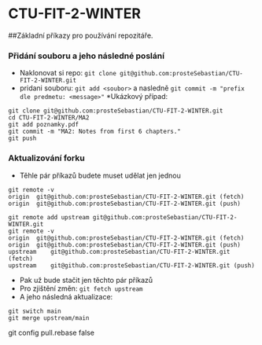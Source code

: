 # CTU-FIT-2-WINTER
##Základní příkazy pro používání repozitáře.
### Přidání souboru a jeho následné poslání
* Naklonovat si repo: ```git clone git@github.com:prosteSebastian/CTU-FIT-2-WINTER.git```
* pridani souboru: ```git add <soubor>``` a nasledně ```git commit -m "prefix dle predmetu: <message>"```
*Ukázkový případ:
```
git clone git@github.com:prosteSebastian/CTU-FIT-2-WINTER.git
cd CTU-FIT-2-WINTER/MA2
git add poznamky.pdf
git commit -m "MA2: Notes from first 6 chapters."
git push
```
### Aktualizování forku
* Těhle pár příkazů budete muset udělat jen jednou
```
git remote -v
origin	git@github.com:prosteSebastian/CTU-FIT-2-WINTER.git (fetch)
origin	git@github.com:prosteSebastian/CTU-FIT-2-WINTER.git (push)

git remote add upstream git@github.com:prosteSebastian/CTU-FIT-2-WINTER.git
git remote -v
origin	git@github.com:prosteSebastian/CTU-FIT-2-WINTER.git (fetch)
origin	git@github.com:prosteSebastian/CTU-FIT-2-WINTER.git (push)
upstream	git@github.com:prosteSebastian/CTU-FIT-2-WINTER.git (fetch)
upstream	git@github.com:prosteSebastian/CTU-FIT-2-WINTER.git (push)
```
* Pak už bude stačit jen těchto pár příkazů
* Pro zjištění změn: `git fetch upstream`
* A jeho následná aktualizace:
```
git switch main
git merge upstream/main
```
git config pull.rebase false
